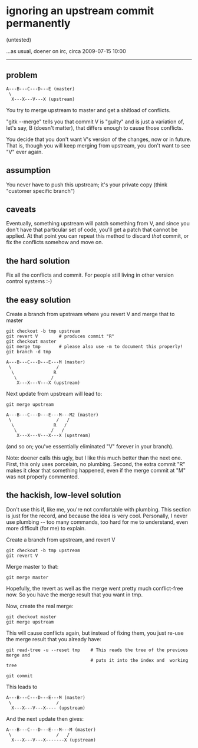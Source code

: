 # ignoring an upstream commit permanently

(untested)

...as usual, doener on irc, circa 2009-07-15 10:00

----

## problem

    A---B---C---D---E (master)
     \
      X---X---V---X (upstream)

You try to merge upstream to master and get a shitload of conflicts.

"gitk --merge" tells you that commit V is "guilty" and is just a variation of,
let's say, B (doesn't matter), that differs enough to cause those conflicts.

You decide that you don't want V's version of the changes, now or in future.
That is, though you will keep merging from upstream, you don't want to see "V"
ever again.

## assumption

You never have to push this upstream; it's your private copy (think "customer
specific branch")

## caveats

Eventually, something upstream will patch something from V, and since you
don't have that particular set of code, you'll get a patch that cannot be
applied.  At that point you can repeat this method to discard *that* commit,
or fix the conflicts somehow and move on.

## the hard solution

Fix all the conflicts and commit.  For people still living in other version
control systems :-)

## the easy solution

Create a branch from upstream where you revert V and merge that to master

    git checkout -b tmp upstream
    git revert V        # produces commit "R"
    git checkout master
    git merge tmp       # please also use -m to document this properly!
    git branch -d tmp

    A---B---C---D---E---M (master)
     \                 /
      \               R
       \             /
        X---X---V---X (upstream)

Next update from upstream will lead to:

    git merge upstream

    A---B---C---D---E---M---M2 (master)
     \                 /   /
      \               R   /
       \             /   /
        X---X---V---X---X (upstream)

(and so on; you've essentially eliminated "V" forever in your branch).

Note: doener calls this ugly, but I like this much better than the next one.
First, this only uses porcelain, no plumbing.  Second, the extra commit "R"
makes it clear that something happened, even if the merge commit at "M" was
not properly commented.

## the hackish, low-level solution

Don't use this if, like me, you're not comfortable with plumbing.  This
section is just for the record, and because the idea is very cool.
Personally, I never use plumbing -- too many commands, too hard for me to
understand, even more difficult (for me) to explain.

Create a branch from upstream, and revert V

    git checkout -b tmp upstream
    git revert V

Merge master to that:

    git merge master

Hopefully, the revert as well as the merge went pretty much conflict-free now.
So you have the merge result that you want in tmp.

Now, create the real merge:

    git checkout master
    git merge upstream

This will cause conflicts again, but instead of fixing them, you just re-use
the merge result that you already have:

    git read-tree -u --reset tmp    # This reads the tree of the previous merge and
                                    # puts it into the index and  working tree

    git commit

This leads to

    A---B---C---D---E---M (master)
     \                 /
      X---X---V---X---- (upstream)

And the next update then gives:

    A---B---C---D---E---M---M (master)
     \                 /   /
      X---X---V---X-------X (upstream)
